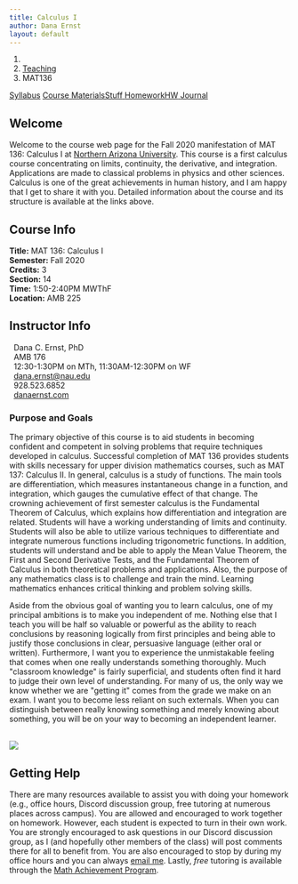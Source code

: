 ```yaml
---
title: Calculus I
author: Dana Ernst
layout: default
---
```


<ol class="breadcrumb">
  <li><a href="/"><i class="fa fa-home"></i></a></li>
  <li><a href="/teaching/">Teaching</a></li>
  <li class="active">MAT136</li>
</ol>

<div class="row">
<div class="col-xs-12">
<div class="btn-group btn-group-justified">
<a class="btn btn-default btn-success" href="{{site.baseurl}}/teaching/mat136f20/syllabus/">Syllabus</a>
<a class="btn btn-default btn-primary" href="{{site.baseurl}}/teaching/mat136f20/materials/">
<span class="hidden-xs">Course Materials</span><span class="visible-xs">Stuff</span>
</a>
<a class="btn btn-default btn-warning" href="{{site.baseurl}}/teaching/mat136f20/homework/">
<span class="hidden-xs">Homework</span><span class="visible-xs">HW</span>
</a>
<a class="btn btn-default btn-info" href="{{site.baseurl}}/teaching/mat136f20/journal/">Journal</a>
</div>
</div>
</div>

## Welcome ##
Welcome to the course web page for the Fall 2020 manifestation of MAT 136: Calculus I at [Northern Arizona University](http://nau.edu). This course is a first calculus course concentrating on limits, continuity, the derivative, and integration. Applications are made to classical problems in physics and other sciences. Calculus is one of the great achievements in human history, and I am happy that I get to share it with you. Detailed information about the course and its structure is available at the links above.

<div class="row">
  <div class="col-xs-12 col-sm-6">
    <div>
    <h2>Course Info</h2>
    <strong>Title:</strong> MAT 136: Calculus I<br />
    <strong>Semester:</strong> Fall 2020<br />
    <strong>Credits:</strong> 3<br />
    <strong>Section:</strong> 14<br />
    <strong>Time:</strong> 1:50-2:40PM MWThF<br />
    <strong>Location:</strong> AMB 225
    </div>
  </div>

  <div class="col-xs-12 col-sm-6">
    <div>
      <h2>Instructor Info</h2>
      <i class="fa fa-user fa-fw"></i>&nbsp; Dana C. Ernst, PhD<br />
      <i class="fa fa-university fa-fw"></i>&nbsp; AMB 176<br />
      <i class="fa fa-users fa-fw"></i>&nbsp; 12:30-1:30PM on MTh, 11:30AM-12:30PM on WF<br />
      <i class="far fa-envelope fa-fw"></i>&nbsp; <a href="mailto:dana.ernst@nau.edu">dana.ernst@nau.edu</a><br />
      <i class="fa fa-phone fa-fw"></i>&nbsp; 928.523.6852<br />
      <i class="fa fa-link fa-fw"></i>&nbsp; <a href="{{site.baseurl}}">danaernst.com</a>
    </div>
  </div>
</div>

### Purpose and Goals ###
The primary objective of this course is to aid students in becoming confident and competent in solving problems that require techniques developed in calculus. Successful completion of MAT 136 provides students with skills necessary for upper division mathematics courses, such as MAT 137: Calculus II. In general, calculus is a study of functions. The main tools are differentiation, which measures instantaneous change in a function, and integration, which gauges the cumulative effect of that change. The crowning achievement of first semester calculus is the Fundamental Theorem of Calculus, which explains how differentiation and integration are related. Students will have a working understanding of limits and continuity. Students will also be able to utilize various techniques to differentiate and integrate numerous functions including trigonometric functions. In addition, students will understand and be able to apply the Mean Value Theorem, the First and Second Derivative Tests, and the Fundamental Theorem of Calculus in both theoretical problems and applications. Also, the purpose of any mathematics class is to challenge and train the mind. Learning mathematics enhances critical thinking and problem solving skills.

<div class="row">
  <div class="col-xs-12 col-lg-7">
    <div>
    <p>Aside from the obvious goal of wanting you to learn calculus, one of my principal ambitions is to make you independent of me.  Nothing else that I teach you will be half so valuable or powerful as the ability to reach conclusions by reasoning logically from first principles and being able to justify those conclusions in clear, persuasive language (either oral or written).   Furthermore, I want you to experience the unmistakable feeling that comes when one really understands something thoroughly.  Much "classroom knowledge" is fairly superficial, and students often find it hard to judge their own level of understanding. For many of us, the only way we know whether we are "getting it" comes from the grade we make on an exam.  I want you to become less reliant on such externals.  When you can distinguish between really knowing something and merely knowing about something, you will be on your way to becoming an independent learner.</p>
    </div>
  </div>

  <div class="col-xs-12 col-lg-5">
  <div><br />
  <img src="{{ site.baseurl }}/images/RiemannSum.png" class="img-responsive" /></div>
  </div>
</div>



## Getting Help ##
There are many resources available to assist you with doing your homework (e.g., office hours, Discord discussion group, free tutoring at numerous places across campus). You are allowed and encouraged to work together on homework.  However, each student is expected to turn in their own work. You are strongly encouraged to ask questions in our Discord discussion group, as I (and hopefully other members of the class) will post comments there for all to benefit from.  You are also encouraged to stop by during my office hours and you can always [email me](mailto:dana.ernst@nau.edu).  Lastly, *free* tutoring is available through the [Math Achievement Program](https://in.nau.edu/academic-success-centers/math-achievement-program/).
